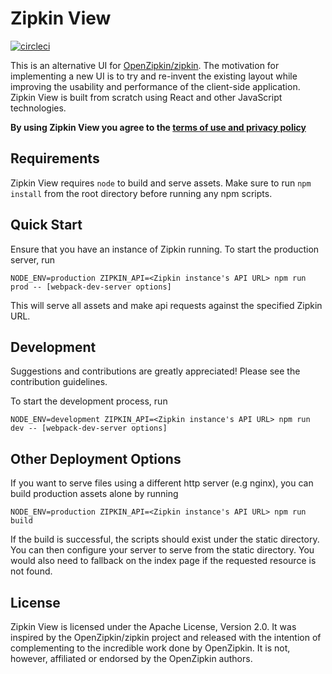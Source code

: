 # Zipkin View

[![circleci](https://circleci.com/gh/msindwan/zipkin-view.svg?style=shield&circle-token=:circle-token)](https://circleci.com/gh/msindwan/zipkin-view)

This is an alternative UI for [OpenZipkin/zipkin](https://github.com/openzipkin/zipkin). The motivation for implementing
a new UI is to try and re-invent the existing layout while improving the usability and performance of the client-side
application. Zipkin View is built from scratch using React and other JavaScript technologies.

**By using Zipkin View you agree to the [terms of use and privacy policy](
    https://github.com/msindwan/zipkin-view/wiki/Terms-of-Use-and-Privacy-Policy)**

## Requirements

Zipkin View requires `node` to build and serve assets. Make sure to run `npm install` from the root directory before running any
npm scripts.

## Quick Start

Ensure that you have an instance of Zipkin running. To start the production server, run

`NODE_ENV=production ZIPKIN_API=<Zipkin instance's API URL> npm run prod -- [webpack-dev-server options]`

This will serve all assets and make api requests against the specified Zipkin URL.

## Development

Suggestions and contributions are greatly appreciated! Please see the contribution guidelines.

To start the development process, run

`NODE_ENV=development ZIPKIN_API=<Zipkin instance's API URL> npm run dev -- [webpack-dev-server options]`

## Other Deployment Options

If you want to serve files using a different http server (e.g nginx), you can build production assets alone by running

`NODE_ENV=production ZIPKIN_API=<Zipkin instance's API URL> npm run build`

If the build is successful, the scripts should exist under the static directory. You can then configure your server to serve from
the static directory. You would also need to fallback on the index page if the requested resource is not found.

## License

Zipkin View is licensed under the Apache License, Version 2.0. It was inspired by the OpenZipkin/zipkin project and
released with the intention of complementing to the incredible work done by OpenZipkin. It is not, however, affiliated
or endorsed by the OpenZipkin authors.
